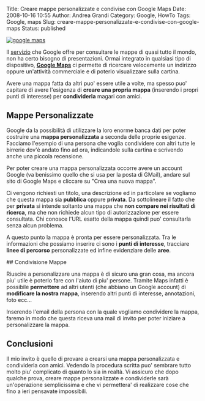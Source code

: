 Title: Creare mappe personalizzate e condivise con Google Maps
Date: 2008-10-16 10:55
Author: Andrea Grandi
Category: Google, HowTo
Tags: Google, maps
Slug: creare-mappe-personalizzate-e-condivise-con-google-maps
Status: published

[![google maps]({static}/images/2008/10/google_maps.png)]()

Il [servizio](http://maps.google.com) che Google offre per consultare le
mappe di quasi tutto il mondo, non ha certo bisogno di presentazioni.
Ormai integrato in qualsiasi tipo di dispositivo, [**Google
Maps**](http://maps.google.com) ci permette di ricercare velocemente un
indirizzo oppure un'attività commerciale e di poterlo visualizzare sulla
cartina.

Avere una mappa fatta da altri puo' essere utile a volte, ma spesso puo'
capitare di avere l'esigenza di **creare una propria mappa** (inserendo
i propri punti di interesse) per **condividerla** magari con amici.

## Mappe Personalizzate

Google da la possibilità di utilizzare la loro enorme banca dati per
poter costruire una **mappa personalizzata** a seconda delle proprie
esigenze. Facciamo l'esempio di una persona che voglia condividere con
altri tutte le birrerie dov'è andato fino ad ora, indicandole sulla
cartina e scrivendo anche una piccola recensione.

Per poter creare una mappa personalizzata occorre avere un account
Google (va benissimo quello che si usa per la posta di GMail), andare
sul sito di Google Maps e cliccare su "Crea una nuova mappa".

Ci vengono richiesti un titolo, una descrizione ed in particolare se
vogliamo che questa mappa sia **pubblica** oppure **privata**. Da
sottolineare il fatto che per **privata** si intende soltanto una mappa
che **non compare nei risultati di ricerca**, ma che non richiede alcun
tipo di autorizzazione per essere consultata. Chi conosce l'URL esatto
della mappa quindi puo' consultarla senza alcun problema.

A questo punto la mappa è pronta per essere personalizzata. Tra le
informazioni che possiamo inserire ci sono i **punti di interesse**,
tracciare **linee di percorso** personalizzate ed infine evidenziare
delle **aree**.

## Condivisione Mappe

Riuscire a personalizzare una mappa è di sicuro una gran cosa, ma ancora
piu' utile è poterlo fare con l'aiuto di piu' persone. Tramite Maps
infatti è possibile **permettere** ad altri utenti (che abbiano un
Google account) di **modificare la nostra mappa**, inserendo altri punti
di interesse, annotazioni, foto ecc...

Inserendo l'email della persona con la quale vogliamo condividere la
mappa, faremo in modo che questa riceva una mail di invito per poter
iniziare a personalizzare la mappa.

## Conclusioni

Il mio invito è quello di provare a crearsi una mappa personalizzata e
condividerla con amici. Vedendo la procedura scritta puo' sembrare tutto
molto piu' complicato di quanto lo sia in realtà. Vi assicuro che dopo
qualche prova, creare mappe personalizzate e condividerle sarà
un'operazione semplicissima e che vi permettera' di realizzare cose che
fino a ieri pensavate impossibili.
